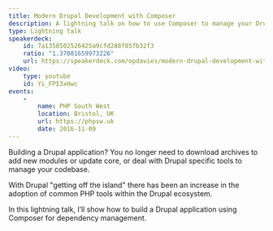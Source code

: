 ```yaml
---
title: Modern Drupal Development with Composer
description: A lightning talk on how to use Composer to manage your Drupal projects.
type: Lightning talk
speakerdeck:
    id: 7a1358502526425a9cfd288f85fb32f3
    ratio: "1.37081659973226"
    url: https://speakerdeck.com/opdavies/modern-drupal-development-with-composer
video:
    type: youtube
    id: Yi_FPI3xHwc
events:
    -
        name: PHP South West
        location: Bristol, UK
        url: https://phpsw.uk
        date: 2016-11-09
---
```


Building a Drupal application? You no longer need to download archives to add new modules or update core, or deal with Drupal specific tools to manage your codebase.

With Drupal "getting off the island" there has been an increase in the adoption of common PHP tools within the Drupal ecosystem.

In this lightning talk, I’ll show how to build a Drupal application using Composer for dependency management.
